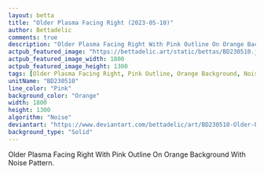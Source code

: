 ```yaml
---
layout: betta
title: "Older Plasma Facing Right (2023-05-10)"
author: Bettadelic
comments: true
description: "Older Plasma Facing Right With Pink Outline On Orange Background With Noise Pattern."
actpub_featured_image: "https://bettadelic.art/static/bettas/BD230510.jpg"
actpub_featured_image_width: 1800
actpub_featured_image_height: 1300
tags: [Older Plasma Facing Right, Pink Outline, Orange Background, Noise Pattern, May 2023]
unitName: "BD230510"
line_color: "Pink"
background_color: "Orange"
width: 1800
height: 1300
algorithm: "Noise"
deviantart: "https://www.deviantart.com/bettadelic/art/BD230510-Older-Plasma-Facing-Right-2023-05-10-961917878"
background_type: "Solid"
---
```


Older Plasma Facing Right With Pink Outline On Orange Background With Noise Pattern.
